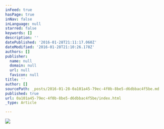 ```yaml
---
inFeed: true
hasPage: true
inNav: false
inLanguage: null
starred: false
keywords: []
description: ''
datePublished: '2016-01-28T21:11:17.060Z'
dateModified: '2016-01-28T21:10:26.178Z'
authors: []
publisher:
  name: null
  domain: null
  url: null
  favicon: null
title: ''
author: []
sourcePath: _posts/2016-01-28-0a101a45-79ec-4f0b-8be5-d6dbbac4f5be.md
published: true
url: 0a101a45-79ec-4f0b-8be5-d6dbbac4f5be/index.html
_type: Article

---
```

![](https://the-grid-user-content.s3-us-west-2.amazonaws.com/fbc5c4d7-2012-40a8-9955-a2b459a2df58.jpg)